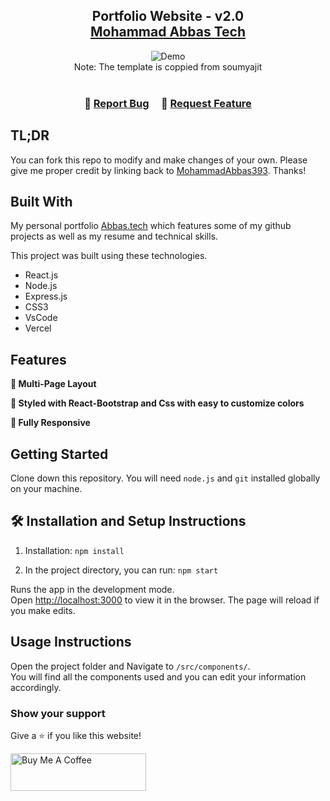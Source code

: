 <h2 align="center">
  Portfolio Website - v2.0<br/>
  <a href="https://Abbas.vercel.app/" target="_blank">Mohammad Abbas Tech</a>
</h2>
<div align="center">
  <img alt="Demo" src="/Users/abbas/Documents/PROJECTS/Portfolio/src/Assets/readme.png" />
</div> 
<div align="center">
  Note: The template is coppied from soumyajit
</div> 

<br/>


<h3 align="center">
    🔹
    <a href="https://github.com/MohammadAbbas393/Portfolio/issues">Report Bug</a> &nbsp; &nbsp;
    🔹
    <a href="https://github.com/MohammadAbbas393/Portfolio/issues">Request Feature</a>
</h3>

## TL;DR

You can fork this repo to modify and make changes of your own. Please give me proper credit by linking back to [MohammadAbbas393](https://github.com/MohammadAbbas393/Portfolio). Thanks!

## Built With

My personal portfolio <a href="https://portfolio-git-main-mohammadabbas393s-projects.vercel.app/" target="_blank">Abbas.tech</a> which features some of my github projects as well as my resume and technical skills.<br/>

This project was built using these technologies.

- React.js
- Node.js
- Express.js
- CSS3
- VsCode
- Vercel

## Features

**📖 Multi-Page Layout**

**🎨 Styled with React-Bootstrap and Css with easy to customize colors**

**📱 Fully Responsive**

## Getting Started

Clone down this repository. You will need `node.js` and `git` installed globally on your machine.

## 🛠 Installation and Setup Instructions

1. Installation: `npm install`

2. In the project directory, you can run: `npm start`

Runs the app in the development mode.\
Open [http://localhost:3000](http://localhost:3000) to view it in the browser.
The page will reload if you make edits.

## Usage Instructions

Open the project folder and Navigate to `/src/components/`. <br/>
You will find all the components used and you can edit your information accordingly.

### Show your support

Give a ⭐ if you like this website!

<a href="https://www.buymeacoffee.com/mohamadabb3" target="_blank"><img src="https://cdn.buymeacoffee.com/buttons/v2/default-violet.png" alt="Buy Me A Coffee" height= "60px" width= "217px" ></a>
